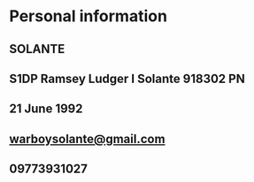 # Personal information
## SOLANTE
## S1DP Ramsey Ludger I Solante 918302 PN
## 21 June 1992
## warboysolante@gmail.com
## 09773931027